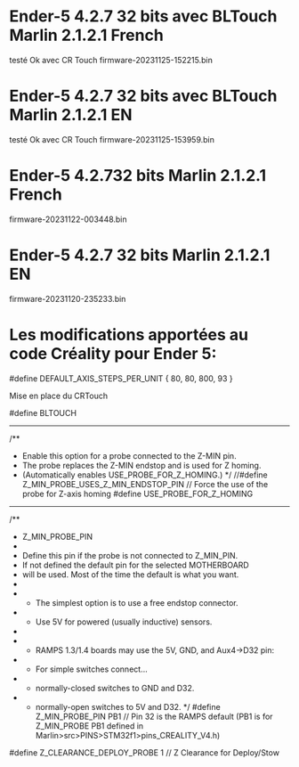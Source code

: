 # Ender-5 4.2.7 32 bits avec BLTouch Marlin 2.1.2.1 French
testé Ok avec CR Touch
firmware-20231125-152215.bin

# Ender-5 4.2.7 32 bits avec BLTouch Marlin 2.1.2.1 EN 
testé Ok avec CR Touch
firmware-20231125-153959.bin

# Ender-5 4.2.732 bits Marlin 2.1.2.1 French
firmware-20231122-003448.bin

# Ender-5 4.2.7 32 bits Marlin 2.1.2.1 EN
firmware-20231120-235233.bin

# Les modifications apportées au code Créality pour Ender 5: 

#define DEFAULT_AXIS_STEPS_PER_UNIT   { 80, 80, 800, 93 }

Mise en place du CRTouch

#define BLTOUCH
________________________________________________

/**
* Enable this option for a probe connected to the Z-MIN pin.
* The probe replaces the Z-MIN endstop and is used for Z homing.
* (Automatically enables USE_PROBE_FOR_Z_HOMING.)
*/
//#define Z_MIN_PROBE_USES_Z_MIN_ENDSTOP_PIN
// Force the use of the probe for Z-axis homing
#define USE_PROBE_FOR_Z_HOMING
________________________________________________
/**
* Z_MIN_PROBE_PIN
*
* Define this pin if the probe is not connected to Z_MIN_PIN.
* If not defined the default pin for the selected MOTHERBOARD
* will be used. Most of the time the default is what you want.
*
* - The simplest option is to use a free endstop connector.
* - Use 5V for powered (usually inductive) sensors.
*
* - RAMPS 1.3/1.4 boards may use the 5V, GND, and Aux4->D32 pin:
* - For simple switches connect...
* - normally-closed switches to GND and D32.
* - normally-open switches to 5V and D32.
*/
#define Z_MIN_PROBE_PIN PB1 // Pin 32 is the RAMPS default (PB1 is for Z_MIN_PROBE PB1 defined in Marlin>src>PINS>STM32f1>pins_CREALITY_V4.h)

#define Z_CLEARANCE_DEPLOY_PROBE   1 // Z Clearance for Deploy/Stow
